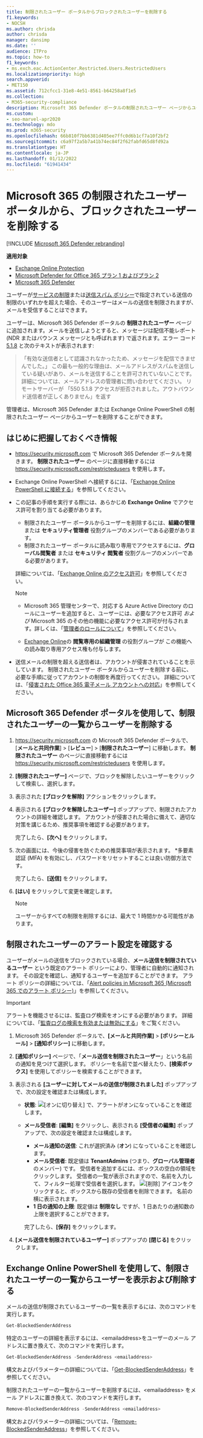 ```yaml
---
title: 制限されたユーザー ポータルからブロックされたユーザーを削除する
f1.keywords:
- NOCSH
ms.author: chrisda
author: chrisda
manager: dansimp
ms.date: ''
audience: ITPro
ms.topic: how-to
f1_keywords:
- ms.exch.eac.ActionCenter.Restricted.Users.RestrictedUsers
ms.localizationpriority: high
search.appverid:
- MET150
ms.assetid: 712cfcc1-31e8-4e51-8561-b64258a8f1e5
ms.collection:
- M365-security-compliance
description: Microsoft 365 Defender ポータルの制限されたユーザー ページからユーザーを削除する方法についての管理者向けの説明です。 アカウントを侵害していると見なされたユーザーは通常、スパム送信者として、制限されたユーザー ポータルに追加されます。
ms.custom:
- seo-marvel-apr2020
ms.technology: mdo
ms.prod: m365-security
ms.openlocfilehash: 66b810f7bb6381d405ee7ffc0d6b1cf7a10f2bf2
ms.sourcegitcommit: c6a97f2a5b7a41b74ec84f2f62fabfd65d8fd92a
ms.translationtype: HT
ms.contentlocale: ja-JP
ms.lasthandoff: 01/12/2022
ms.locfileid: "61941434"
---
```

# <a name="remove-blocked-users-from-the-restricted-users-portal-in-microsoft-365"></a>Microsoft 365 の制限されたユーザー ポータルから、ブロックされたユーザーを削除する

[!INCLUDE [Microsoft 365 Defender rebranding](../includes/microsoft-defender-for-office.md)]

**適用対象**
- [Exchange Online Protection](exchange-online-protection-overview.md)
- [Microsoft Defender for Office 365 プラン 1 およびプラン 2](defender-for-office-365.md)
- [Microsoft 365 Defender](../defender/microsoft-365-defender.md)

ユーザーが[サービスの制限](/office365/servicedescriptions/exchange-online-service-description/exchange-online-limits#sending-limits-across-office-365-options)または[送信スパム ポリシー](configure-the-outbound-spam-policy.md)で指定されている送信の制限のいずれかを超えた場合、そのユーザーはメールの送信を制限されますが、メールを受信することはできます。

ユーザーは、Microsoft 365 Defender ポータルの **制限されたユーザー** ページに追加されます。メールを送信しようとすると、メッセージは配信不能レポート (NDR またはバウンス メッセージとも呼ばれます) で返されます。エラー コード [5.1.8](/Exchange/mail-flow-best-practices/non-delivery-reports-in-exchange-online/fix-error-code-5-1-8-in-exchange-online) と次のテキストが表示されます:

> 「有効な送信者として認識されなかったため、メッセージを配信できませんでした。」 この最も一般的な理由は、メールアドレスがスパムを送信している疑いがあり、メールを送信することを許可されていないことです。  詳細については、メールアドレスの管理者に問い合わせてください。 リモートサーバーが 「550 5.1.8 アクセスが拒否されました。アウトバウンド送信者が正しくありません」を返す

管理者は、Microsoft 365 Defender または Exchange Online PowerShell の制限されたユーザー ページからユーザーを削除することができます。

## <a name="what-do-you-need-to-know-before-you-begin"></a>はじめに把握しておくべき情報

- <https://security.microsoft.com> で Microsoft 365 Defender ポータルを開きます。 **制限されたユーザー** のページに直接移動するには <https://security.microsoft.com/restrictedusers> を使用します。

- Exchange Online PowerShell へ接続するには、「[Exchange Online PowerShell に接続する](/powershell/exchange/connect-to-exchange-online-powershell)」を参照してください。

- この記事の手順を実行する際には、あらかじめ **Exchange Online** でアクセス許可を割り当てる必要があります。
  - 制限されたユーザー ポータルからユーザーを削除するには、**組織の管理** または **セキュリティ管理者** 役割グループのメンバーである必要があります。
  - 制限されたユーザー ポータルに読み取り専用でアクセスするには、**グローバル閲覧者** または **セキュリティ 閲覧者** 役割グループのメンバーである必要があります。

  詳細については、「[Exchange Online のアクセス許可](/exchange/permissions-exo/permissions-exo)」を参照してください。

  > [!NOTE]
  >
  > - Microsoft 365 管理センターで、対応する Azure Active Directory のロールにユーザーを追加すると、ユーザーには、必要なアクセス許可 _および_ Microsoft 365 のその他の機能に必要なアクセス許可が付与されます。詳しくは、「[管理者のロールについて](../../admin/add-users/about-admin-roles.md)」を参照してください。
  >
  > - [Exchange Online](/Exchange/permissions-exo/permissions-exo#role-groups)の **閲覧専用の組織管理** の役割グループが この機能への読み取り専用アクセス権も付与します。

- 送信メールの制限を超える送信者は、アカウントが侵害されていることを示しています。 制限されたユーザー ポータルからユーザーを削除する前に、必要な手順に従ってアカウントの制御を再度行ってください。 詳細については、「[侵害された Office 365 電子メール アカウントへの対応](responding-to-a-compromised-email-account.md)」を参照してください。

## <a name="use-the-microsoft-365-defender-portal-to-remove-a-user-from-the-restricted-users-list"></a>Microsoft 365 Defender ポータルを使用して、制限されたユーザーの一覧からユーザーを削除する

1. <https://security.microsoft.com> の Microsoft 365 Defender ポータルで、[**メールと共同作業**] \> [**レビュー**] \> [**制限されたユーザー**] に移動します。 **制限されたユーザー** のページに直接移動するには <https://security.microsoft.com/restrictedusers> を使用します。

2. **[制限されたユーザー]** ページで、ブロックを解除したいユーザーをクリックして検索し、選択します。

3. 表示された **[ブロックを解除]** アクションをクリックします。

4. 表示される **[ブロックを解除したユーザー]** ポップアップで、制限されたアカウントの詳細を確認します。 アカウントが侵害された場合に備えて、適切な対策を講じるため、推奨事項を確認する必要があります。

   完了したら、**[次へ]** をクリックします。

5. 次の画面には、今後の侵害を防ぐための推奨事項が表示されます。 *多要素認証 (MFA) を有効にし、パスワードをリセットすることは良い防御方法です。

   完了したら、**[送信]** をクリックします。

6. **[はい]** をクリックして変更を確定します。

   > [!NOTE]
   > ユーザーからすべての制限を削除するには、最大で 1 時間かかる可能性があります。

## <a name="verify-the-alert-settings-for-restricted-users"></a>制限されたユーザーのアラート設定を確認する

ユーザーがメールの送信をブロックされている場合、**メール送信を制限されているユーザー** という既定のアラート ポリシーにより、管理者に自動的に通知されます。 その設定を確認し、通知するユーザーを追加することができます。 アラート ポリシーの詳細については、「[Alert policies in Microsoft 365 (Microsoft 365 でのアラート ポリシー)](../../compliance/alert-policies.md)」を参照してください。

> [!IMPORTANT]
> アラートを機能させるには、監査ログ検索をオンにする必要があります。 詳細については、「[監査ログの検索を有効または無効にする](../../compliance/turn-audit-log-search-on-or-off.md)」をご覧ください。

1. Microsoft 365 Defender ポータルで、**[メールと共同作業]** \> **[ポリシーとルール]** \> **[通知ポリシー]** に移動します。

2. **[通知ポリシー]** ページで、「**メール送信を制限されたユーザー**」という名前の通知を見つけて選択します。 ポリシーを名前で並べ替えたり、**[検索ボックス]** を使用してポリシーを検索することができます。

3. 表示される **[ユーザーに対してメールの送信が制限されました]** ポップアップで、次の設定を確認または構成します。
   - **状態**: ![[オンに切り替え]](../../media/scc-toggle-on.png) で、アラートがオンになっていることを確認します。
   - **メール受信者**: **[編集]** をクリックし、表示される **[受信者の編集]** ポップアップで、次の設定を確認または構成します。
     - **メール通知の送信**: これが選択済み (**オン**) になっていることを確認します。
     - **メール受信者**: 既定値は **TenantAdmins** (つまり、**グローバル管理者** のメンバー) です。 受信者を追加するには、ボックスの空白の領域をクリックします。 受信者の一覧が表示されますので、名前を入力して、フィルター処理で受信者を選択します。 ![[削除]](../../media/m365-cc-sc-remove-selection-icon.png) アイコンをクリックすると、ボックスから既存の受信者を削除できます。 名前の横に表示されます。
     - **1 日の通知の上限**: 既定値は **制限なし** ですが、1 日あたりの通知数の上限を選択することができます。

     完了したら、**[保存]** をクリックします。

4. **[メール送信を制限されているユーザー]** ポップアップの **[閉じる]** をクリックします。

## <a name="use-exchange-online-powershell-to-view-and-remove-users-from-the-restricted-users-list"></a>Exchange Online PowerShell を使用して、制限されたユーザーの一覧からユーザーを表示および削除する

メールの送信が制限されているユーザーの一覧を表示するには、次のコマンドを実行します。

```powershell
Get-BlockedSenderAddress
```

特定のユーザーの詳細を表示するには、\<emailaddress\>をユーザーのメール アドレスに置き換えて、次のコマンドを実行します。

```powershell
Get-BlockedSenderAddress -SenderAddress <emailaddress>
```

構文およびパラメーターの詳細については、「[Get-BlockedSenderAddress](/powershell/module/exchange/get-blockedsenderaddress)」を参照してください。

制限されたユーザーの一覧からユーザーを削除するには、\<emailaddress\> をメール アドレスに置き換えて、次のコマンドを実行します。

```powershell
Remove-BlockedSenderAddress -SenderAddress <emailaddress>
```

構文およびパラメーターの詳細については、「[Remove-BlockedSenderAddress](/powershell/module/exchange/remove-blockedsenderaddress)」を参照してください。
